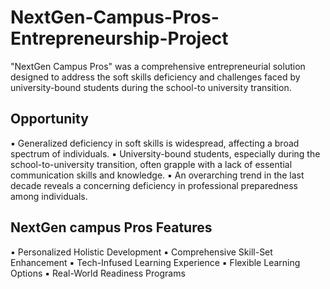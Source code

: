 # NextGen-Campus-Pros-Entrepreneurship-Project
"NextGen Campus Pros" was a comprehensive entrepreneurial solution designed to address the soft skills deficiency and challenges faced by university-bound students during the school-to university transition.

## Opportunity

▪︎ Generalized deficiency in soft skills is widespread, affecting a broad spectrum of individuals. 
▪︎ University-bound students, especially during the school-to-university transition, often grapple with a lack of essential communication skills and knowledge.
▪︎ An overarching trend in the last decade reveals a concerning deficiency in professional preparedness among individuals.

## NextGen campus Pros Features

▪︎ Personalized Holistic Development
▪︎ Comprehensive Skill-Set Enhancement
▪︎ Tech-Infused Learning Experience
▪︎ Flexible Learning Options
▪︎ Real-World Readiness Programs